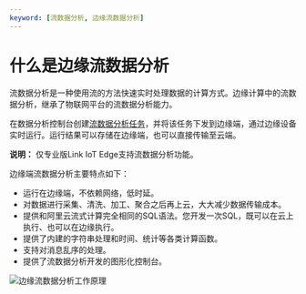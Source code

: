 ```yaml
---
keyword: [流数据分析, 边缘流数据分析]
---
```


# 什么是边缘流数据分析

流数据分析是一种使用流的方法快速实时处理数据的计算方式。边缘计算中的流数据分析，继承了物联网平台的流数据分析能力。

在数据分析控制台创建[流数据分析任务](/cn.zh-CN/物联网数据分析（老版本）/任务开发/流数据任务开发.md)，并将该任务下发到边缘端，通过边缘设备实时运行。运行结果可以存储在边缘端，也可以直接传输至云端。

**说明：** 仅专业版Link IoT Edge支持流数据分析功能。

边缘端流数据分析主要特点如下：

-   运行在边缘端，不依赖网络，低时延。
-   对数据进行采集、清洗、加工、聚合之后再上云，大大减少数据传输成本。
-   提供和阿里云流式计算完全相同的SQL语法。您开发一次SQL，既可以在云上执行、也可以在边缘执行。
-   提供了内建的字符串处理和时间、统计等各类计算函数。
-   支持对消息乱序的处理。
-   提供了流数据分析开发的图形化控制台。

![边缘流数据分析工作原理](https://static-aliyun-doc.oss-accelerate.aliyuncs.com/assets/img/zh-CN/4472764851/p35235.png)

